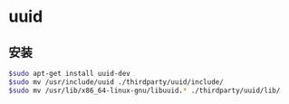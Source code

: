# uuid

## 安装

```bash
$sudo apt-get install uuid-dev
$sudo mv /usr/include/uuid ./thirdparty/uuid/include/
$sudo mv /usr/lib/x86_64-linux-gnu/libuuid.* ./thirdparty/uuid/lib/
```
